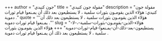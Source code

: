 +++
author = "جون كنيدي"
title = "مقولة جون كنيدي"
description = "مقولة جون كنيدي: هؤلاء الذين يقومـون بثورات سلمية ، لا يستطيعون بعد ذلك أن يمـنعوا قيام ثورات دموية ."
quote = '''هؤلاء الذين يقومـون بثورات سلمية ، لا يستطيعون بعد ذلك أن يمـنعوا قيام ثورات دموية .'''
slug = "هؤلاء-الذين-يقومـون-بثورات-سلمية-،-لا-يستطيعون-بعد-ذلك-أن-يمـنعوا-قيام-ثورات-دموية"
+++
هؤلاء الذين يقومـون بثورات سلمية ، لا يستطيعون بعد ذلك أن يمـنعوا قيام ثورات دموية .

